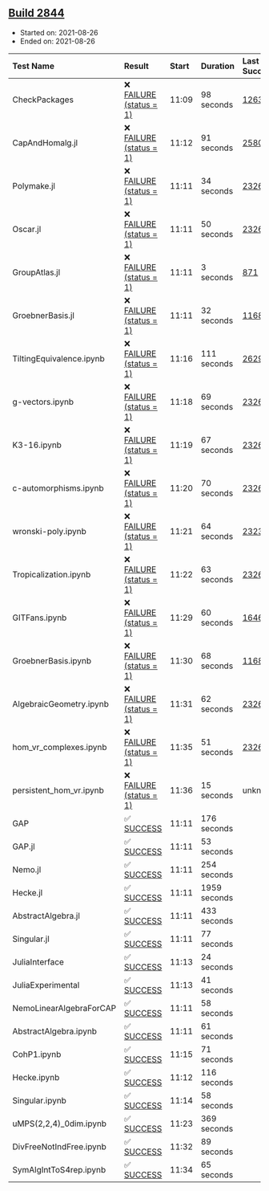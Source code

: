 ## [Build 2844](https://oscarci.mathematik.uni-kl.de/job/oscar-stable/2844/)

* Started on: 2021-08-26
* Ended on: 2021-08-26

| Test Name    | Result | Start | Duration | Last Success | First Failure |
|:-------------|:-------|:------|:---------|:-------------|:--------------|
| CheckPackages | ❌ [FAILURE (status = 1)](https://oscarci.mathematik.uni-kl.de/job/oscar-stable/2844/artifact/logs/build-2844/CheckPackages.log) | 11:09 | 98 seconds | [1263](https://oscarci.mathematik.uni-kl.de/job/oscar-stable/1263/) | [1264](https://oscarci.mathematik.uni-kl.de/job/oscar-stable/1264/) |
| CapAndHomalg.jl | ❌ [FAILURE (status = 1)](https://oscarci.mathematik.uni-kl.de/job/oscar-stable/2844/artifact/logs/build-2844/CapAndHomalg.jl.log) | 11:12 | 91 seconds | [2580](https://oscarci.mathematik.uni-kl.de/job/oscar-stable/2580/) | [2581](https://oscarci.mathematik.uni-kl.de/job/oscar-stable/2581/) |
| Polymake.jl | ❌ [FAILURE (status = 1)](https://oscarci.mathematik.uni-kl.de/job/oscar-stable/2844/artifact/logs/build-2844/Polymake.jl.log) | 11:11 | 34 seconds | [2326](https://oscarci.mathematik.uni-kl.de/job/oscar-stable/2326/) | [2327](https://oscarci.mathematik.uni-kl.de/job/oscar-stable/2327/) |
| Oscar.jl | ❌ [FAILURE (status = 1)](https://oscarci.mathematik.uni-kl.de/job/oscar-stable/2844/artifact/logs/build-2844/Oscar.jl.log) | 11:11 | 50 seconds | [2326](https://oscarci.mathematik.uni-kl.de/job/oscar-stable/2326/) | [2327](https://oscarci.mathematik.uni-kl.de/job/oscar-stable/2327/) |
| GroupAtlas.jl | ❌ [FAILURE (status = 1)](https://oscarci.mathematik.uni-kl.de/job/oscar-stable/2844/artifact/logs/build-2844/GroupAtlas.jl.log) | 11:11 | 3 seconds | [871](https://oscarci.mathematik.uni-kl.de/job/oscar-stable/871/) | [872](https://oscarci.mathematik.uni-kl.de/job/oscar-stable/872/) |
| GroebnerBasis.jl | ❌ [FAILURE (status = 1)](https://oscarci.mathematik.uni-kl.de/job/oscar-stable/2844/artifact/logs/build-2844/GroebnerBasis.jl.log) | 11:11 | 32 seconds | [1168](https://oscarci.mathematik.uni-kl.de/job/oscar-stable/1168/) | [1169](https://oscarci.mathematik.uni-kl.de/job/oscar-stable/1169/) |
| TiltingEquivalence.ipynb | ❌ [FAILURE (status = 1)](https://oscarci.mathematik.uni-kl.de/job/oscar-stable/2844/artifact/logs/build-2844/TiltingEquivalence.ipynb.log) | 11:16 | 111 seconds | [2629](https://oscarci.mathematik.uni-kl.de/job/oscar-stable/2629/) | [2630](https://oscarci.mathematik.uni-kl.de/job/oscar-stable/2630/) |
| g-vectors.ipynb | ❌ [FAILURE (status = 1)](https://oscarci.mathematik.uni-kl.de/job/oscar-stable/2844/artifact/logs/build-2844/g-vectors.ipynb.log) | 11:18 | 69 seconds | [2326](https://oscarci.mathematik.uni-kl.de/job/oscar-stable/2326/) | [2327](https://oscarci.mathematik.uni-kl.de/job/oscar-stable/2327/) |
| K3-16.ipynb | ❌ [FAILURE (status = 1)](https://oscarci.mathematik.uni-kl.de/job/oscar-stable/2844/artifact/logs/build-2844/K3-16.ipynb.log) | 11:19 | 67 seconds | [2326](https://oscarci.mathematik.uni-kl.de/job/oscar-stable/2326/) | [2327](https://oscarci.mathematik.uni-kl.de/job/oscar-stable/2327/) |
| c-automorphisms.ipynb | ❌ [FAILURE (status = 1)](https://oscarci.mathematik.uni-kl.de/job/oscar-stable/2844/artifact/logs/build-2844/c-automorphisms.ipynb.log) | 11:20 | 70 seconds | [2326](https://oscarci.mathematik.uni-kl.de/job/oscar-stable/2326/) | [2327](https://oscarci.mathematik.uni-kl.de/job/oscar-stable/2327/) |
| wronski-poly.ipynb | ❌ [FAILURE (status = 1)](https://oscarci.mathematik.uni-kl.de/job/oscar-stable/2844/artifact/logs/build-2844/wronski-poly.ipynb.log) | 11:21 | 64 seconds | [2323](https://oscarci.mathematik.uni-kl.de/job/oscar-stable/2323/) | [2324](https://oscarci.mathematik.uni-kl.de/job/oscar-stable/2324/) |
| Tropicalization.ipynb | ❌ [FAILURE (status = 1)](https://oscarci.mathematik.uni-kl.de/job/oscar-stable/2844/artifact/logs/build-2844/Tropicalization.ipynb.log) | 11:22 | 63 seconds | [2326](https://oscarci.mathematik.uni-kl.de/job/oscar-stable/2326/) | [2327](https://oscarci.mathematik.uni-kl.de/job/oscar-stable/2327/) |
| GITFans.ipynb | ❌ [FAILURE (status = 1)](https://oscarci.mathematik.uni-kl.de/job/oscar-stable/2844/artifact/logs/build-2844/GITFans.ipynb.log) | 11:29 | 60 seconds | [1646](https://oscarci.mathematik.uni-kl.de/job/oscar-stable/1646/) | [1647](https://oscarci.mathematik.uni-kl.de/job/oscar-stable/1647/) |
| GroebnerBasis.ipynb | ❌ [FAILURE (status = 1)](https://oscarci.mathematik.uni-kl.de/job/oscar-stable/2844/artifact/logs/build-2844/GroebnerBasis.ipynb.log) | 11:30 | 68 seconds | [1168](https://oscarci.mathematik.uni-kl.de/job/oscar-stable/1168/) | [1169](https://oscarci.mathematik.uni-kl.de/job/oscar-stable/1169/) |
| AlgebraicGeometry.ipynb | ❌ [FAILURE (status = 1)](https://oscarci.mathematik.uni-kl.de/job/oscar-stable/2844/artifact/logs/build-2844/AlgebraicGeometry.ipynb.log) | 11:31 | 62 seconds | [2326](https://oscarci.mathematik.uni-kl.de/job/oscar-stable/2326/) | [2327](https://oscarci.mathematik.uni-kl.de/job/oscar-stable/2327/) |
| hom_vr_complexes.ipynb | ❌ [FAILURE (status = 1)](https://oscarci.mathematik.uni-kl.de/job/oscar-stable/2844/artifact/logs/build-2844/hom_vr_complexes.ipynb.log) | 11:35 | 51 seconds | [2326](https://oscarci.mathematik.uni-kl.de/job/oscar-stable/2326/) | [2327](https://oscarci.mathematik.uni-kl.de/job/oscar-stable/2327/) |
| persistent_hom_vr.ipynb | ❌ [FAILURE (status = 1)](https://oscarci.mathematik.uni-kl.de/job/oscar-stable/2844/artifact/logs/build-2844/persistent_hom_vr.ipynb.log) | 11:36 | 15 seconds | unknown | unknown |
| GAP | ✅ [SUCCESS](https://oscarci.mathematik.uni-kl.de/job/oscar-stable/2844/artifact/logs/build-2844/GAP.log) | 11:11 | 176 seconds |  |  |
| GAP.jl | ✅ [SUCCESS](https://oscarci.mathematik.uni-kl.de/job/oscar-stable/2844/artifact/logs/build-2844/GAP.jl.log) | 11:11 | 53 seconds |  |  |
| Nemo.jl | ✅ [SUCCESS](https://oscarci.mathematik.uni-kl.de/job/oscar-stable/2844/artifact/logs/build-2844/Nemo.jl.log) | 11:11 | 254 seconds |  |  |
| Hecke.jl | ✅ [SUCCESS](https://oscarci.mathematik.uni-kl.de/job/oscar-stable/2844/artifact/logs/build-2844/Hecke.jl.log) | 11:11 | 1959 seconds |  |  |
| AbstractAlgebra.jl | ✅ [SUCCESS](https://oscarci.mathematik.uni-kl.de/job/oscar-stable/2844/artifact/logs/build-2844/AbstractAlgebra.jl.log) | 11:11 | 433 seconds |  |  |
| Singular.jl | ✅ [SUCCESS](https://oscarci.mathematik.uni-kl.de/job/oscar-stable/2844/artifact/logs/build-2844/Singular.jl.log) | 11:11 | 77 seconds |  |  |
| JuliaInterface | ✅ [SUCCESS](https://oscarci.mathematik.uni-kl.de/job/oscar-stable/2844/artifact/logs/build-2844/JuliaInterface.log) | 11:13 | 24 seconds |  |  |
| JuliaExperimental | ✅ [SUCCESS](https://oscarci.mathematik.uni-kl.de/job/oscar-stable/2844/artifact/logs/build-2844/JuliaExperimental.log) | 11:13 | 41 seconds |  |  |
| NemoLinearAlgebraForCAP | ✅ [SUCCESS](https://oscarci.mathematik.uni-kl.de/job/oscar-stable/2844/artifact/logs/build-2844/NemoLinearAlgebraForCAP.log) | 11:11 | 58 seconds |  |  |
| AbstractAlgebra.ipynb | ✅ [SUCCESS](https://oscarci.mathematik.uni-kl.de/job/oscar-stable/2844/artifact/logs/build-2844/AbstractAlgebra.ipynb.log) | 11:11 | 61 seconds |  |  |
| CohP1.ipynb | ✅ [SUCCESS](https://oscarci.mathematik.uni-kl.de/job/oscar-stable/2844/artifact/logs/build-2844/CohP1.ipynb.log) | 11:15 | 71 seconds |  |  |
| Hecke.ipynb | ✅ [SUCCESS](https://oscarci.mathematik.uni-kl.de/job/oscar-stable/2844/artifact/logs/build-2844/Hecke.ipynb.log) | 11:12 | 116 seconds |  |  |
| Singular.ipynb | ✅ [SUCCESS](https://oscarci.mathematik.uni-kl.de/job/oscar-stable/2844/artifact/logs/build-2844/Singular.ipynb.log) | 11:14 | 58 seconds |  |  |
| uMPS(2,2,4)_0dim.ipynb | ✅ [SUCCESS](https://oscarci.mathematik.uni-kl.de/job/oscar-stable/2844/artifact/logs/build-2844/uMPS-2-2-4-_0dim.ipynb.log) | 11:23 | 369 seconds |  |  |
| DivFreeNotIndFree.ipynb | ✅ [SUCCESS](https://oscarci.mathematik.uni-kl.de/job/oscar-stable/2844/artifact/logs/build-2844/DivFreeNotIndFree.ipynb.log) | 11:32 | 89 seconds |  |  |
| SymAlgIntToS4rep.ipynb | ✅ [SUCCESS](https://oscarci.mathematik.uni-kl.de/job/oscar-stable/2844/artifact/logs/build-2844/SymAlgIntToS4rep.ipynb.log) | 11:34 | 65 seconds |  |  |
